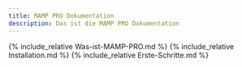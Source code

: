 ```yaml
---
title: MAMP PRO Dokumentation
description: Das ist die MAMP PRO Dokumentation
---
```

{% include_relative Was-ist-MAMP-PRO.md %}
{% include_relative Installation.md %}
{% include_relative Erste-Schritte.md %}




